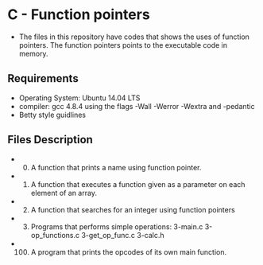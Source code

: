 # C - Function pointers
* The files in this repository have codes that shows the uses of function pointers. The function pointers points to the executable code in memory.

## Requirements
   * Operating System: Ubuntu 14.04 LTS
   * compiler: gcc 4.8.4 using the flags -Wall -Werror -Wextra and -pedantic
   * Betty style guidlines

## Files Description
   * 0. A function that prints a name using function pointer.
   * 1. A function that executes a function given as a parameter on each element of an array.
   * 2. A function that searches for an integer using function pointers
   * 3. Programs that performs simple operations:
     	3-main.c
	3-op_functions.c
	3-get_op_func.c
	3-calc.h
   * 100. A program that prints the opcodes of its own main function.	
